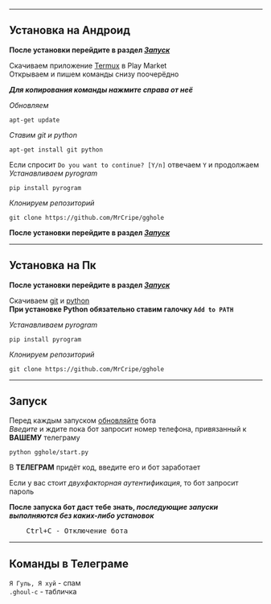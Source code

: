 ___
## Установка на Андроид
**После установки перейдите в раздел [*Запуск*](#Запуск)**<br>

Скачиваем приложение [Termux](https://play.google.com/store/apps/details?id=com.termux) в Play Market<br>
Открываем и пишем команды снизу поочерёдно<br>

***Для копирования команды нажмите справа от неё***

*Обновляем*

	apt-get update
*Ставим git и python*

	apt-get install git python
Если спросит `Do you want to continue? [Y/n]` отвечаем `Y` и продолжаем<br>
*Устанавливаем pyrogram*

	pip install pyrogram
*Клонируем репозиторий*

	git clone https://github.com/MrCripe/gghole
**После установки перейдите в раздел [*Запуск*](#Запуск)**<br>

___
## Установка на Пк
**После установки перейдите в раздел [*Запуск*](#Запуск)**<br>

Скачиваем [git](https://git-scm.com/downloads) и [python](https://www.python.org/downloads/)<br>
**При установке Python обязательно ставим галочку `Add to PATH`**<br>

*Устанавливаем pyrogram*

	pip install pyrogram
*Клонируем репозиторий*

	git clone https://github.com/MrCripe/gghole
___
## Запуск
Перед каждым запуском [обновляйте](#обновление) бота<br>
*Введите* и ждите пока бот запросит номер телефона, привязанный к **ВАШЕМУ** телеграму

	python gghole/start.py
	
В **ТЕЛЕГРАМ** придёт код, введите его и бот заработает

Если у вас стоит *двухфакторная аутентификация*, то бот запросит пароль<br>

**После запуска бот даст тебе знать, *последующие запуски выполняются без каких-либо установок***<br>

<pre>
    <kbd>Ctrl</kbd>+<kbd>С</kbd> - Отключение бота
</pre>
___
## Команды в Телеграме
`Я Гуль, Я хуй` - спам<br>
`.ghoul-c` - табличка<br>

